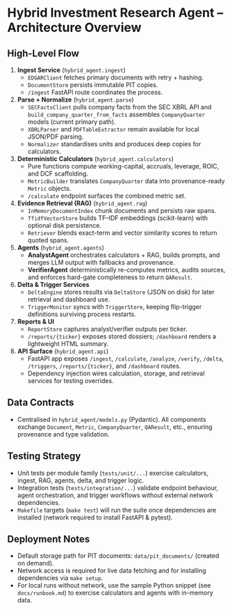 # Hybrid Investment Research Agent – Architecture Overview

## High-Level Flow
1. **Ingest Service** (`hybrid_agent.ingest`)
   - `EDGARClient` fetches primary documents with retry + hashing.
   - `DocumentStore` persists immutable PIT copies.
   - `/ingest` FastAPI route coordinates the process.
2. **Parse + Normalize** (`hybrid_agent.parse`)
   - `SECFactsClient` pulls company facts from the SEC XBRL API and `build_company_quarter_from_facts` assembles `CompanyQuarter` models (current primary path).
   - `XBRLParser` and `PDFTableExtractor` remain available for local JSON/PDF parsing.
   - `Normalizer` standardises units and produces deep copies for calculators.
3. **Deterministic Calculators** (`hybrid_agent.calculators`)
   - Pure functions compute working-capital, accruals, leverage, ROIC, and DCF scaffolding.
   - `MetricBuilder` translates `CompanyQuarter` data into provenance-ready `Metric` objects.
   - `/calculate` endpoint surfaces the combined metric set.
4. **Evidence Retrieval (RAG)** (`hybrid_agent.rag`)
   - `InMemoryDocumentIndex` chunk documents and persists raw spans.
   - `TfidfVectorStore` builds TF–IDF embeddings (scikit-learn) with optional disk persistence.
   - `Retriever` blends exact-term and vector similarity scores to return quoted spans.
5. **Agents** (`hybrid_agent.agents`)
   - **AnalystAgent** orchestrates calculators + RAG, builds prompts, and merges LLM output with fallbacks and provenance.
   - **VerifierAgent** deterministically re-computes metrics, audits sources, and enforces hard-gate completeness to return `QAResult`.
6. **Delta & Trigger Services**
   - `DeltaEngine` stores results via `DeltaStore` (JSON on disk) for later retrieval and dashboard use.
   - `TriggerMonitor` syncs with `TriggerStore`, keeping flip-trigger definitions surviving process restarts.
7. **Reports & UI**
   - `ReportStore` captures analyst/verifier outputs per ticker.
   - `/reports/{ticker}` exposes stored dossiers; `/dashboard` renders a lightweight HTML summary.
8. **API Surface** (`hybrid_agent.api`)
   - FastAPI app exposes `/ingest`, `/calculate`, `/analyze`, `/verify`, `/delta`, `/triggers`, `/reports/{ticker}`, and `/dashboard` routes.
   - Dependency injection wires calculation, storage, and retrieval services for testing overrides.

## Data Contracts
- Centralised in `hybrid_agent/models.py` (Pydantic). All components exchange `Document`, `Metric`, `CompanyQuarter`, `QAResult`, etc., ensuring provenance and type validation.

## Testing Strategy
- Unit tests per module family (`tests/unit/...`) exercise calculators, ingest, RAG, agents, delta, and trigger logic.
- Integration tests (`tests/integration/...`) validate endpoint behaviour, agent orchestration, and trigger workflows without external network dependencies.
- `Makefile` targets (`make test`) will run the suite once dependencies are installed (network required to install FastAPI & pytest).

## Deployment Notes
- Default storage path for PIT documents: `data/pit_documents/` (created on demand).
- Network access is required for live data fetching and for installing dependencies via `make setup`.
- For local runs without network, use the sample Python snippet (see `docs/runbook.md`) to exercise calculators and agents with in-memory data.
